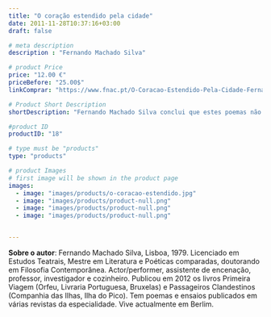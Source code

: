 ```yaml
---
title: "O coração estendido pela cidade"
date: 2011-11-28T10:37:16+03:00
draft: false

# meta description
description : "Fernando Machado Silva"

# product Price
price: "12.00 €"
priceBefore: "25.00$"
linkComprar: "https://www.fnac.pt/O-Coracao-Estendido-Pela-Cidade-Fernando-Machado-Silva/a1446294"

# Product Short Description
shortDescription: "Fernando Machado Silva conclui que estes poemas não tratam de Lisboa, nem de Berlim. Estes poemas são as notas de rodapé, ou a legenda de um guia que um viajante pudesse ler ao passear por uma ou outra cidade. São um certo tipo de legenda ou nota de um estranho mapa. As duas cidades são a moldura e a paisagem, enquanto os poemas, inseridos ou nelas projectados, são uma dança de palavras e afectos ocorridos. É por isso que o livro não poderia ter um fim, sempre algo lhe juntaria, acrescentaria, pois a viagem da existência é infinita. Como um flanêur, desenrolando-se em Lisboa e Berlim, os poemas de Silva falam de partidas e chegadas, de encontros e desencontros, em um mundo de eterno movimento, impetuoso, que chega aos olhos, passeia por dentro, flui ao redor do corpo e atravessa pelas mãos em escritos invisíveis à percepção alheia."

#product ID
productID: "18"

# type must be "products"
type: "products"

# product Images
# first image will be shown in the product page
images:
  - image: "images/products/o-coracao-estendido.jpg"
  - image: "images/products/product-null.png"
  - image: "images/products/product-null.png"
  - image: "images/products/product-null.png"


---
```


**Sobre o autor**: Fernando Machado Silva, Lisboa, 1979. Licenciado em Estudos Teatrais, Mestre em Literatura e Poéticas comparadas, doutorando em Filosofia Contemporânea. Actor/performer, assistente de encenação, professor, investigador e cozinheiro. Publicou em 2012 os livros Primeira Viagem (Orfeu, Livraria Portuguesa, Bruxelas) e Passageiros Clandestinos (Companhia das Ilhas, Ilha do Pico). Tem poemas e ensaios publicados em várias revistas da especialidade. Vive actualmente em Berlim.